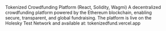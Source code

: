 Tokenized Crowdfunding Platform (React, Solidity, Wagmi)
A decentralized crowdfunding platform powered by the Ethereum blockchain, enabling secure, transparent, and global fundraising. The platform is live on the Holesky Test Network and available at: tokenizedfund.vercel.app
